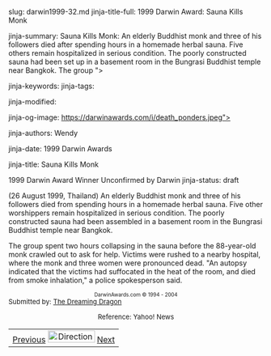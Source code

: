 slug: darwin1999-32.md
jinja-title-full: 1999 Darwin Award: Sauna Kills Monk

jinja-summary: Sauna Kills Monk: An elderly Buddhist monk and three of his followers died after spending hours in a homemade herbal sauna. Five others remain hospitalized in serious condition. The poorly constructed sauna had been set up in a basement room in the Bungrasi Buddhist temple near Bangkok. The group ">

jinja-keywords:
jinja-tags:

jinja-modified:

jinja-og-image: https://darwinawards.com/i/death_ponders.jpeg">

jinja-authors: Wendy

jinja-date: 1999 Darwin Awards


jinja-title: Sauna Kills Monk

1999 Darwin Award Winner Unconfirmed by Darwin
jinja-status: draft

(26 August 1999, Thailand) An elderly Buddhist monk and three of his followers died from spending hours in a homemade herbal sauna. Five other worshippers remain hospitalized in serious condition. The poorly constructed sauna had been assembled in a basement room in the Bungrasi Buddhist temple near Bangkok.

The group spent two hours collapsing in the sauna before the 88-year-old monk crawled out to ask for help. Victims were rushed to a nearby hospital, where the monk and three women were pronounced dead. "An autopsy indicated that the victims had suffocated in the heat of the room, and died from smoke inhalation," a police spokesperson said.
</TD>
</TR><TR valign="top"><TD colspan="2">

<CENTER>
<FONT size="-7">DarwinAwards.com © 1994 - 2004</FONT>
</CENTER>
<FONT size="-1">Submitted by: <A href="mailto:REMOVE-gt555@bellatlantic.net ">The Dreaming Dragon</A></FONT>
</CENTER>
<P><CENTER><FONT size="-1">Reference: Yahoo! News</FONT></CENTER>
<CENTER>

<!--#include virtual="/inc/votebar_viewvoteonly" -->

</CENTER>
</TD></TR></TABLE>
<TABLE width=100% border=0 background="/i/bgmain.jpg" cellspacing=5 cellpadding=10><TR><TD>
<CENTER>
<A href="darwin1999-30.html">Previous</A> <IMG src="/i/arrowani.gif" width="93" height="24" border="0" alt="Directions"> <A href="darwin1999-33.html">Next</A>
</CENTER>
</H2>
</CENTER>

<!--#include file=nav_1999.html -->


